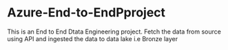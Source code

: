 # Azure-End-to-EndPproject
This is an End to End Dtata Engineering project. Fetch the data from source using API and ingested the data to data lake i.e Bronze layer
